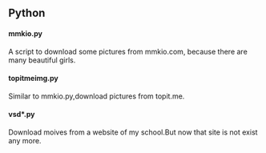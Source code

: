 ## Python ##

#### mmkio.py ####
A script to download some pictures from mmkio.com,
because there are many beautiful girls.

#### topitmeimg.py ####
Similar to mmkio.py,download pictures from topit.me.

#### vsd*.py ####
Download moives from a website of my school.But now
that site is not exist any more.
